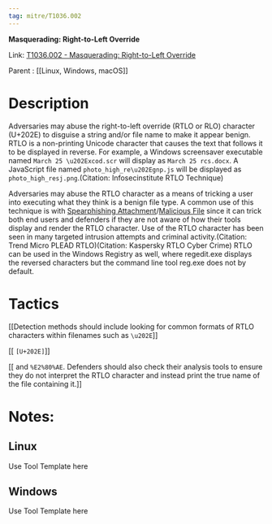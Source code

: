 ```yaml
---
tag: mitre/T1036.002
---
```


**Masquerading: Right-to-Left Override**

Link: [T1036.002 - Masquerading: Right-to-Left Override](https://attack.mitre.org/techniques/T1036/002)

Parent : [[Linux, Windows, macOS]]


# Description

Adversaries may abuse the right-to-left override (RTLO or RLO) character (U+202E) to disguise a string and/or file name to make it appear benign. RTLO is a non-printing Unicode character that causes the text that follows it to be displayed in reverse. For example, a Windows screensaver executable named <code>March 25 \u202Excod.scr</code> will display as <code>March 25 rcs.docx</code>. A JavaScript file named <code>photo_high_re\u202Egnp.js</code> will be displayed as <code>photo_high_resj.png</code>.(Citation: Infosecinstitute RTLO Technique)

Adversaries may abuse the RTLO character as a means of tricking a user into executing what they think is a benign file type. A common use of this technique is with [Spearphishing Attachment](https://attack.mitre.org/techniques/T1566/001)/[Malicious File](https://attack.mitre.org/techniques/T1204/002) since it can trick both end users and defenders if they are not aware of how their tools display and render the RTLO character. Use of the RTLO character has been seen in many targeted intrusion attempts and criminal activity.(Citation: Trend Micro PLEAD RTLO)(Citation: Kaspersky RTLO Cyber Crime) RTLO can be used in the Windows Registry as well, where regedit.exe displays the reversed characters but the command line tool reg.exe does not by default.

# Tactics


[[Detection methods should include looking for common formats of RTLO characters within filenames such as <code>\u202E</code>]]

[[ <code>[U+202E]</code>]]

[[ and <code>%E2%80%AE</code>. Defenders should also check their analysis tools to ensure they do not interpret the RTLO character and instead print the true name of the file containing it.]]


# Notes:

## Linux

Use Tool Template here

## Windows

Use Tool Template here